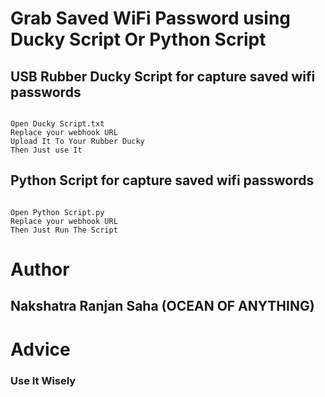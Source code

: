 # Grab Saved WiFi Password using Ducky Script Or Python Script
## USB Rubber Ducky Script for capture saved wifi passwords
```

Open Ducky Script.txt
Replace your webhook URL
Upload It To Your Rubber Ducky
Then Just use It

```
## Python Script for capture saved wifi passwords
```

Open Python Script.py
Replace your webhook URL
Then Just Run The Script

```
# Author
## Nakshatra Ranjan Saha (OCEAN OF ANYTHING)
# Advice
### Use It Wisely
